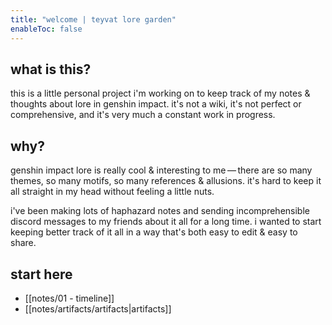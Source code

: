 ```yaml
---
title: "welcome | teyvat lore garden"
enableToc: false
---
```


## what is this?
this is a little personal project i'm working on to keep track of my notes & thoughts about lore in genshin impact. it's not a wiki, it's not perfect or comprehensive, and it's very much a constant work in progress.

## why?
genshin impact lore is really cool & interesting to me — there are so many themes, so many motifs, so many references & allusions. it's hard to keep it all straight in my head without feeling a little nuts. 

i've been making lots of haphazard notes and sending incomprehensible discord messages to my friends about it all for a long time. i wanted to start keeping better track of it all in a way that's both easy to edit & easy to share. 

## start here
- [[notes/01 - timeline]]
- [[notes/artifacts/artifacts|artifacts]] 